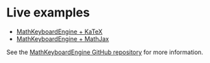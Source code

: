 # Live examples
- [MathKeyboardEngine + KaTeX](https://mathkeyboardengine.github.io/live-examples/KaTeX.html)
- [MathKeyboardEngine + MathJax](https://mathkeyboardengine.github.io/live-examples/MathJax.html)

See the [MathKeyboardEngine GitHub repository](https://github.com/MathKeyboardEngine/MathKeyboardEngine) for more information.